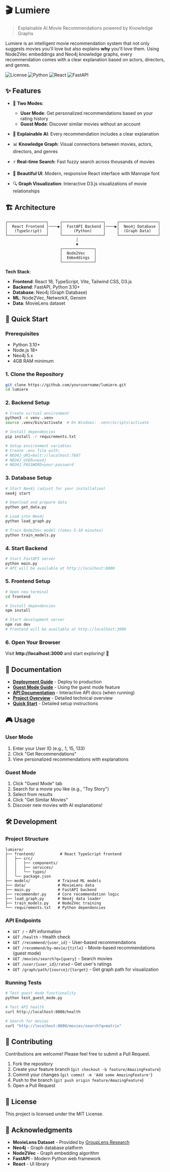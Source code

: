 # 🎬 Lumiere

> Explainable AI Movie Recommendations powered by Knowledge Graphs

Lumiere is an intelligent movie recommendation system that not only suggests movies you'll love but also explains **why** you'll love them. Using Node2Vec embeddings and Neo4j knowledge graphs, every recommendation comes with a clear explanation based on actors, directors, and genres.

![License](https://img.shields.io/badge/license-MIT-blue.svg)
![Python](https://img.shields.io/badge/python-3.10+-blue.svg)
![React](https://img.shields.io/badge/react-18.2-blue.svg)
![FastAPI](https://img.shields.io/badge/FastAPI-0.104-green.svg)

## ✨ Features

- 🎯 **Two Modes**:
  - **User Mode**: Get personalized recommendations based on your rating history
  - **Guest Mode**: Discover similar movies without an account

- 🧠 **Explainable AI**: Every recommendation includes a clear explanation
- 📊 **Knowledge Graph**: Visual connections between movies, actors, directors, and genres
- ⚡ **Real-time Search**: Fast fuzzy search across thousands of movies
- 🎨 **Beautiful UI**: Modern, responsive React interface with Manrope font
- 🔍 **Graph Visualization**: Interactive D3.js visualizations of movie relationships

## 🏗️ Architecture

```
┌─────────────────┐     ┌──────────────────┐     ┌─────────────────┐
│  React Frontend │────▶│  FastAPI Backend │────▶│  Neo4j Database │
│   (TypeScript)  │     │     (Python)     │     │  (Graph Data)   │
└─────────────────┘     └──────────────────┘     └─────────────────┘
                               │
                               ▼
                        ┌──────────────┐
                        │  Node2Vec    │
                        │  Embeddings  │
                        └──────────────┘
```

**Tech Stack**:
- **Frontend**: React 18, TypeScript, Vite, Tailwind CSS, D3.js
- **Backend**: FastAPI, Python 3.10+
- **Database**: Neo4j (Graph Database)
- **ML**: Node2Vec, NetworkX, Gensim
- **Data**: MovieLens dataset

## 🚀 Quick Start

### Prerequisites

- Python 3.10+
- Node.js 18+
- Neo4j 5.x
- 4GB RAM minimum

### 1. Clone the Repository

```bash
git clone https://github.com/yourusername/lumiere.git
cd lumiere
```

### 2. Backend Setup

```bash
# Create virtual environment
python3 -m venv .venv
source .venv/bin/activate  # On Windows: .venv\Scripts\activate

# Install dependencies
pip install -r requirements.txt

# Setup environment variables
# Create .env file with:
# NEO4J_URI=bolt://localhost:7687
# NEO4J_USER=neo4j
# NEO4J_PASSWORD=your-password
```

### 3. Database Setup

```bash
# Start Neo4j (adjust for your installation)
neo4j start

# Download and prepare data
python get_data.py

# Load into Neo4j
python load_graph.py

# Train Node2Vec model (takes 5-10 minutes)
python train_models.py
```

### 4. Start Backend

```bash
# Start FastAPI server
python main.py
# API will be available at http://localhost:8000
```

### 5. Frontend Setup

```bash
# Open new terminal
cd frontend

# Install dependencies
npm install

# Start development server
npm run dev
# Frontend will be available at http://localhost:3000
```

### 6. Open Your Browser

Visit **http://localhost:3000** and start exploring! 🎉

## 📖 Documentation

- **[Deployment Guide](DEPLOYMENT_GUIDE.md)** - Deploy to production
- **[Guest Mode Guide](GUEST_MODE_GUIDE.md)** - Using the guest mode feature
- **[API Documentation](http://localhost:8000/docs)** - Interactive API docs (when running)
- **[Project Overview](PROJECT_OVERVIEW.md)** - Detailed technical overview
- **[Quick Start](QUICKSTART.md)** - Detailed setup instructions

## 🎮 Usage

### User Mode
1. Enter your User ID (e.g., 1, 15, 133)
2. Click "Get Recommendations"
3. View personalized recommendations with explanations

### Guest Mode
1. Click "Guest Mode" tab
2. Search for a movie you like (e.g., "Toy Story")
3. Select from results
4. Click "Get Similar Movies"
5. Discover new movies with AI explanations!

## 🛠️ Development

### Project Structure

```
lumiere/
├── frontend/           # React TypeScript frontend
│   ├── src/
│   │   ├── components/
│   │   ├── services/
│   │   └── types/
│   └── package.json
├── models/            # Trained ML models
├── data/              # MovieLens data
├── main.py            # FastAPI backend
├── recommender.py     # Core recommendation logic
├── load_graph.py      # Neo4j data loader
├── train_models.py    # Node2Vec training
└── requirements.txt   # Python dependencies
```

### API Endpoints

- `GET /` - API information
- `GET /health` - Health check
- `GET /recommend/{user_id}` - User-based recommendations
- `GET /recommend/by-movie/{title}` - Movie-based recommendations (guest mode)
- `GET /movies/search?q={query}` - Search movies
- `GET /user/{user_id}/rated` - Get user's ratings
- `GET /graph/path/{source}/{target}` - Get graph path for visualization

### Running Tests

```bash
# Test guest mode functionality
python test_guest_mode.py

# Test API health
curl http://localhost:8000/health

# Search for movies
curl "http://localhost:8000/movies/search?q=matrix"
```

## 🤝 Contributing

Contributions are welcome! Please feel free to submit a Pull Request.

1. Fork the repository
2. Create your feature branch (`git checkout -b feature/AmazingFeature`)
3. Commit your changes (`git commit -m 'Add some AmazingFeature'`)
4. Push to the branch (`git push origin feature/AmazingFeature`)
5. Open a Pull Request

## 📝 License

This project is licensed under the MIT License.

## 🙏 Acknowledgments

- **MovieLens Dataset** - Provided by [GroupLens Research](https://grouplens.org/datasets/movielens/)
- **Neo4j** - Graph database platform
- **Node2Vec** - Graph embedding algorithm
- **FastAPI** - Modern Python web framework
- **React** - UI library

